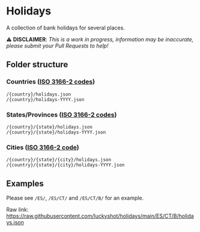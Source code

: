 # Holidays

A collection of bank holidays for several places.

⚠️ **DISCLAIMER**: _This is a work in progress, information may be inaccurate, please submit your Pull Requests to help!_

## Folder structure

### Countries ([ISO 3166-2 codes](https://github.com/lukes/ISO-3166-Countries-with-Regional-Codes/blob/master/all/all.csv))

```
/{country}/holidays.json
/{country}/holidays-YYYY.json
```

### States/Provinces ([ISO 3166-2 codes](https://en.wikipedia.org/wiki/ISO_3166-2:ES))

```
/{country}/{state}/holidays.json
/{country}/{state}/holidays-YYYY.json
```

### Cities ([ISO 3166-2 code](https://en.wikipedia.org/wiki/ISO_3166-2:ES))

```
/{country}/{state}/{city}/holidays.json
/{country}/{state}/{city}/holidays-YYYY.json
```

## Examples

Please see `/ES/`, `/ES/CT/` and `/ES/CT/B/` for an example.

Raw link: https://raw.githubusercontent.com/luckyshot/holidays/main/ES/CT/B/holidays.json
